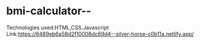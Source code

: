 # bmi-calculator--
Technologies used:HTML,CSS.Javascript\
Link:https://6489eb6a58d2f10008dc69d4--silver-horse-c0b11a.netlify.app/
